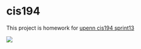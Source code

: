 # cis194

This project is homework for [upenn cis194 sprint13](https://www.cis.upenn.edu/~cis194/spring13/lectures.html)

![](https://github.com/cmal/cis194/workflows/Haskell%20CI/badge.svg?branch=master)
